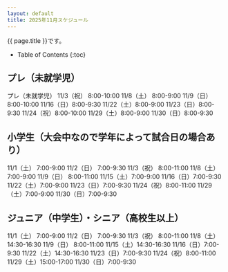 ```yaml
---
layout: default
title: 2025年11月スケジュール
---
```


{{ page.title }}です。


* Table of Contents
{:toc}


プレ（未就学児）
------------------

プレ（未就学児）
11/3（祝） 8:00-10:00
11/8（土） 8:00-9:00
11/9（日） 8:00-10:00
11/16（日）8:00-9:30
11/22（土）8:00-9:00
11/23（日）8:00-9:30
11/24（祝）8:00-10:00
11/29（土）8:00-9:00
11/30（日）8:00-9:30

小学生（大会中なので学年によって試合日の場合あり）
-----------------

11/1（土） 7:00-9:00
11/2（日） 7:00-9:30
11/3（祝） 8:00-11:00
11/8（土）7:00-9:00
11/9（日） 8:00-11:00
11/15（土）7:00-9:00
11/16（日）7:00-9:30
11/22（土）7:00-9:00
11/23（日）7:00-9:30
11/24（祝）8:00-11:00
11/29（土）7:00-9:00
11/30（日）7:00-9:30

ジュニア（中学生）・シニア（高校生以上）
-----------------------------------------

11/1（土） 7:00-9:00
11/2（日） 7:00-9:30
11/3（祝） 8:00-11:00
11/8（土） 14:30-16:30
11/9（日） 8:00-11:00
11/15（土）14:30-16:30
11/16（日）7:00-9:30
11/22（土）14:30-16:30
11/23（日）7:00-9:30
11/24（祝）8:00-11:00
11/29（土）15:00-17:00
11/30（日）7:00-9:30
